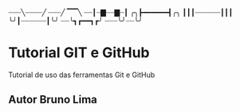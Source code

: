  ┈┈┈╲┈┈┈┈╱
 ┈┈┈╱ ▔▔╲
 ┈┈┃┈▇┈┈▇┈┃
 ╭╮┣━━━━━━┫╭╮
 ┃┃┃┈┈┈┈┈┈┃┃┃
 ╰╯┃┈┈┈┈┈┈┃╰╯
 ┈┈╰┓┏━━┓┏╯
 ┈┈┈╰╯┈┈╰╯
# Tutorial GIT e GitHub
Tutorial de uso das ferramentas Git e GitHub
## Autor Bruno Lima
